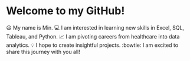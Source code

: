 # Welcome to my GitHub!

:smiley: My name is Min.
:computer: I am interested in learning new skills in Excel, SQL, Tableau, and Python.
:chart_with_upwards_trend: I am pivoting careers from healthcare into data analytics.
:bulb: I hope to create insightful projects.
:bowtie: I am excited to share this journey with you all!
